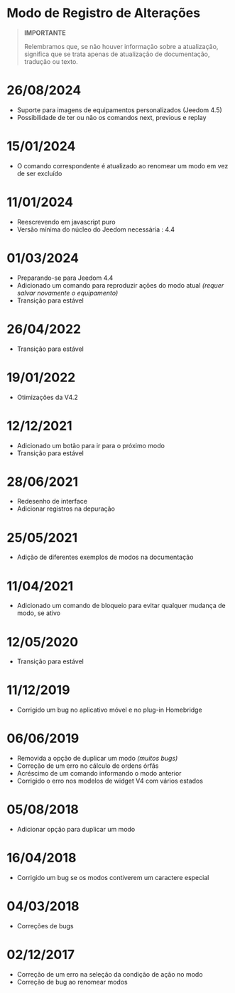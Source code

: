 # Modo de Registro de Alterações

>**IMPORTANTE**
>
>Relembramos que, se não houver informação sobre a atualização, significa que se trata apenas de atualização de documentação, tradução ou texto.

# 26/08/2024

- Suporte para imagens de equipamentos personalizados (Jeedom 4.5)
- Possibilidade de ter ou não os comandos next, previous e replay

# 15/01/2024

- O comando correspondente é atualizado ao renomear um modo em vez de ser excluído

# 11/01/2024

- Reescrevendo em javascript puro
- Versão mínima do núcleo do Jeedom necessária : 4.4

# 01/03/2024

- Preparando-se para Jeedom 4.4
- Adicionado um comando para reproduzir ações do modo atual *(requer salvar novamente o equipamento)*
- Transição para estável

# 26/04/2022

- Transição para estável

# 19/01/2022

- Otimizações da V4.2

# 12/12/2021

- Adicionado um botão para ir para o próximo modo
- Transição para estável

# 28/06/2021

- Redesenho de interface
- Adicionar registros na depuração

# 25/05/2021

- Adição de diferentes exemplos de modos na documentação

# 11/04/2021

- Adicionado um comando de bloqueio para evitar qualquer mudança de modo, se ativo

# 12/05/2020

- Transição para estável

# 11/12/2019

- Corrigido um bug no aplicativo móvel e no plug-in Homebridge

# 06/06/2019

- Removida a opção de duplicar um modo *(muitos bugs)*
- Correção de um erro no cálculo de ordens órfãs
- Acréscimo de um comando informando o modo anterior
- Corrigido o erro nos modelos de widget V4 com vários estados

# 05/08/2018

- Adicionar opção para duplicar um modo

# 16/04/2018

- Corrigido um bug se os modos contiverem um caractere especial

# 04/03/2018

- Correções de bugs

# 02/12/2017

- Correção de um erro na seleção da condição de ação no modo
- Correção de bug ao renomear modos
